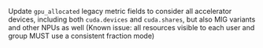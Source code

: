 Update `gpu_allocated` legacy metric fields to consider all accelerator devices, including both `cuda.devices` and `cuda.shares`, but also MIG variants and other NPUs as well (Known issue: all resources visible to each user and group MUST use a consistent fraction mode)
